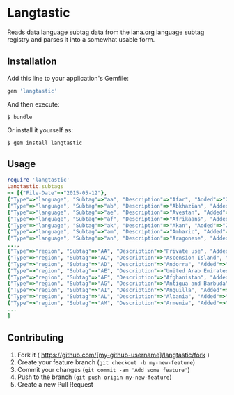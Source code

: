 # Langtastic

Reads data language subtag data from the iana.org language subtag registry and 
parses it into a somewhat usable form.

## Installation

Add this line to your application's Gemfile:

```ruby
gem 'langtastic'
```

And then execute:

    $ bundle

Or install it yourself as:

    $ gem install langtastic

## Usage

```ruby
require 'langtastic'
Langtastic.subtags
=> [{"File-Date"=>"2015-05-12"},
{"Type"=>"language", "Subtag"=>"aa", "Description"=>"Afar", "Added"=>"2005-10-16"},
{"Type"=>"language", "Subtag"=>"ab", "Description"=>"Abkhazian", "Added"=>"2005-10-16", "Suppress-Script"=>"Cyrl"},
{"Type"=>"language", "Subtag"=>"ae", "Description"=>"Avestan", "Added"=>"2005-10-16"},
{"Type"=>"language", "Subtag"=>"af", "Description"=>"Afrikaans", "Added"=>"2005-10-16", "Suppress-Script"=>"Latn"},
{"Type"=>"language", "Subtag"=>"ak", "Description"=>"Akan", "Added"=>"2005-10-16", "Scope"=>"macrolanguage"},
{"Type"=>"language", "Subtag"=>"am", "Description"=>"Amharic", "Added"=>"2005-10-16", "Suppress-Script"=>"Ethi"},
{"Type"=>"language", "Subtag"=>"an", "Description"=>"Aragonese", "Added"=>"2005-10-16"},
...,
{"Type"=>"region", "Subtag"=>"AA", "Description"=>"Private use", "Added"=>"2005-10-16"},
{"Type"=>"region", "Subtag"=>"AC", "Description"=>"Ascension Island", "Added"=>"2009-07-29"},
{"Type"=>"region", "Subtag"=>"AD", "Description"=>"Andorra", "Added"=>"2005-10-16"},
{"Type"=>"region", "Subtag"=>"AE", "Description"=>"United Arab Emirates", "Added"=>"2005-10-16"},
{"Type"=>"region", "Subtag"=>"AF", "Description"=>"Afghanistan", "Added"=>"2005-10-16"},
{"Type"=>"region", "Subtag"=>"AG", "Description"=>"Antigua and Barbuda", "Added"=>"2005-10-16"},
{"Type"=>"region", "Subtag"=>"AI", "Description"=>"Anguilla", "Added"=>"2005-10-16"},
{"Type"=>"region", "Subtag"=>"AL", "Description"=>"Albania", "Added"=>"2005-10-16"},
{"Type"=>"region", "Subtag"=>"AM", "Description"=>"Armenia", "Added"=>"2005-10-16"},
...
]
```

## Contributing

1. Fork it ( https://github.com/[my-github-username]/langtastic/fork )
2. Create your feature branch (`git checkout -b my-new-feature`)
3. Commit your changes (`git commit -am 'Add some feature'`)
4. Push to the branch (`git push origin my-new-feature`)
5. Create a new Pull Request
